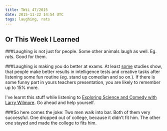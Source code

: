 ```yaml
---
title: TWiL 47/2015
date: 2015-11-22 14:54 UTC
tags: laughing, rats
---
```


## Or This Week I Learned

###Laughing is not just for people.
Some other animals laugh as well. Eg. *rats*. Good for them. 

###Laughing is making you do better at exams. 
At least [some](https://www.psychologytoday.com/articles/200001/laughing-succeed) studies show, that people make better results in intelligence tests and creative tasks after listening some fun routine (eg. stand up comedian and so on.). If there is some funny part in yours teachers presentation, you are likely to remember up to 15% more.

I've learnt this stuff while listening to [Exploring Science and Comedy with Larry Wilmore](http://www.startalkradio.net/show/exploring-science-and-comedy-with-larry-wilmore/). Go ahead and help yourself. 

###So here comes the joke:
Two men walk into bar. Both of them very successful. One dropped out of college, because it didn't fit him. The other one stayed and made the college to fits him.   
